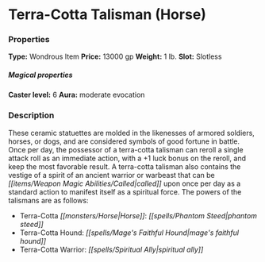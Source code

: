 ﻿---
Title: "Terra-Cotta Talisman (Horse)"
Type: "Wondrous Item"
Price: "13000 gp"
Weight: "1 lb."
Slot: "Slotless"
Caster level: "6"
Aura: "moderate evocation"
Description: |
  "These ceramic statuettes are molded in the likenesses of armored soldiers, horses, or dogs, and are considered symbols of good fortune in battle. Once per day, the possessor of a _terra-cotta talisman_ can reroll a single attack roll as an immediate action, with a +1 luck bonus on the reroll, and keep the most favorable result. A _terra-cotta talisman_ also contains the vestige of a spirit of an ancient warrior or warbeast that can be called upon once per day as a standard action to manifest itself as a spiritual force. The powers of the talismans are as follows:"
Crafting cost: "6500 gp"
Sources: "['Pathfinder #51: The Hungry Storm']"
---

# Terra-Cotta Talisman (Horse)

### Properties

**Type:** Wondrous Item **Price:** 13000 gp **Weight:** 1 lb. **Slot:** Slotless

##### Magical properties

**Caster level:** 6 **Aura:** moderate evocation

### Description

These ceramic statuettes are molded in the likenesses of armored soldiers, horses, or dogs, and are considered symbols of good fortune in battle. Once per day, the possessor of a terra-cotta talisman can reroll a single attack roll as an immediate action, with a +1 luck bonus on the reroll, and keep the most favorable result. A terra-cotta talisman also contains the vestige of a spirit of an ancient warrior or warbeast that can be _[[items/Weapon Magic Abilities/Called|called]]_ upon once per day as a standard action to manifest itself as a spiritual force. The powers of the talismans are as follows:

* Terra-Cotta _[[monsters/Horse|Horse]]_: _[[spells/Phantom Steed|phantom steed]]_
* Terra-Cotta Hound: _[[spells/Mage's Faithful Hound|mage's faithful hound]]_
* Terra-Cotta Warrior: _[[spells/Spiritual Ally|spiritual ally]]_